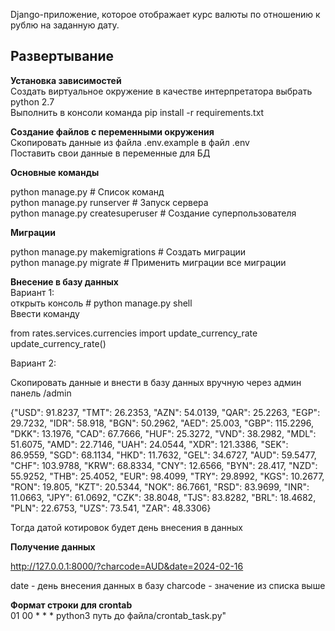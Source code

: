 Django-приложение, которое отображает курс
валюты по отношению к рублю на заданную дату.

## Развертывание
**Установка зависимостей**  
Создать виртуальное окружение в качестве интерпретатора выбрать python 2.7  
Выполнить в консоли команда pip install -r requirements.txt

**Создание файлов с переменными окружения**  
Скопировать данные из файла .env.example в файл .env  
Поставить свои данные в переменные для БД

**Основные команды**

python manage.py                    # Список команд  
python manage.py runserver          # Запуск сервера  
python manage.py createsuperuser    # Создание суперпользователя  

**Миграции**

python manage.py makemigrations         # Создать миграции  
python manage.py migrate                # Применить миграции все миграции  

**Внесение в базу данных**  
Вариант 1:  
открыть консоль # python manage.py shell  
Ввести команду  
 
from rates.services.currencies import update_currency_rate  
update_currency_rate() 

Вариант 2:

Скопировать данные и внести в базу данных вручную через админ панель /admin

{"USD": 91.8237, "TMT": 26.2353, "AZN": 54.0139, "QAR": 25.2263,
"EGP": 29.7232, "IDR": 58.918, "BGN": 50.2962, "AED": 25.003,
"GBP": 115.2296, "DKK": 13.1976, "CAD": 67.7666, "HUF": 25.3272,
"VND": 38.2982, "MDL": 51.6075, "AMD": 22.7146, "UAH": 24.0544,
"XDR": 121.3386, "SEK": 86.9559, "SGD": 68.1134, "HKD": 11.7632,
"GEL": 34.6727, "AUD": 59.5477, "CHF": 103.9788, "KRW": 68.8334,
"CNY": 12.6566, "BYN": 28.417, "NZD": 55.9252, "THB": 25.4052,
"EUR": 98.4099, "TRY": 29.8992, "KGS": 10.2677, "RON": 19.805,
"KZT": 20.5344, "NOK": 86.7661, "RSD": 83.9699, "INR": 11.0663,
"JPY": 61.0692, "CZK": 38.8048, "TJS": 83.8282, "BRL": 18.4682,
"PLN": 22.6753, "UZS": 73.541, "ZAR": 48.3306}

Тогда датой котировок будет день внесения в данных

**Получение данных**

http://127.0.0.1:8000/?charcode=AUD&date=2024-02-16

date - день внесения данных в базу
charcode - значение из списка выше

**Формат строки для crontab**  
01 00 * * * python3 путь до файла/crontab_task.py"

